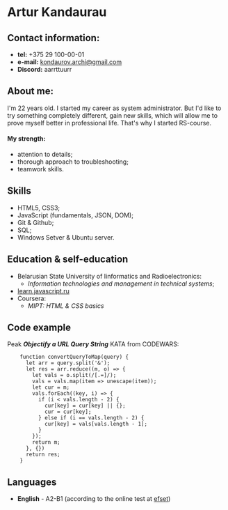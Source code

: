 # Artur Kandaurau

## Contact information:
- **tel:** +375 29 100-00-01
- **e-mail:** kondaurov.archi@gmail.com 
- **Discord:** aarrttuurr

## About me:
I'm 22 years old. I started my career as system administrator. But I'd like to try something completely different, gain new skills, which will allow me to prove myself better in professional life. That's why I started RS-course. 
#### My strength:
- attention to details;
- thorough approach to troubleshooting;
- teamwork skills.

## Skills
- HTML5, CSS3;
- JavaScript (fundamentals, JSON, DOM);
- Git & Github;
- SQL;
- Windows Setver & Ubuntu server.

## Education & self-education
- Belarusian State University of Iinformatics and Radioelectronics:  
    - *Information technologies and management in technical systems*;
- [learn.javascript.ru](https://learn.javascript.ru/)
- Coursera:  
    - *MIPT: HTML & CSS basics*

## Code example
Peak ***Objectify a URL Query String*** KATA from CODEWARS:

        function convertQueryToMap(query) {
          let arr = query.split('&');
          let res = arr.reduce((m, o) => {
            let vals = o.split(/[.=]/);
            vals = vals.map(item => unescape(item));
            let cur = m;
            vals.forEach((key, i) => {
              if (i < vals.length - 2) {
                cur[key] = cur[key] || {};
                cur = cur[key];
              } else if (i == vals.length - 2) {
                cur[key] = vals[vals.length - 1];
              }
            });
            return m;
          }, {})
          return res;
        }

## Languages
- **English** - A2-B1 (according to the online test at [efset](https://www.efset.org/quick-check/)) 

